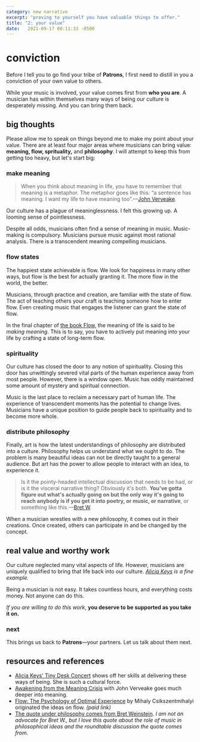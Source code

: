 ```yaml
---
category: new narrative
excerpt: "proving to yourself you have valuable things to offer."
title: "2: your value"
date:   2021-09-17 00:11:33 -0500
---
```

# conviction
Before I tell you to go find your tribe of **Patrons**, I first need to distill in you a conviction of your own value to others. 

While your music is involved, your value comes first from **who you are**. A musician has within themselves many ways of being our culture is desperately missing. And you can bring them back.

## big thoughts
Please allow me to speak on things beyond me to make my point about your value. There are at least four major areas where musicians can bring value: **meaning, flow, sprituality,** and **philosophy**. I will attempt to keep this from getting too heavy, but let's start big: 

### make meaning
> When you think about meaning in life, you have to remember that meaning is a metaphor. The metaphor goes like this: “a sentence has meaning. I want my life to have meaning too”.—[John Verveake][r&r].

Our culture has a plague of meaninglessness. I felt this growing up. A looming sense of pointlessness. 

Despite all odds, musicians often find a sense of meaning in music. Music-making is compulsory. Musicians pursue music against most rational analysis. There is a transcendent meaning compelling musicians.


### flow states
The happiest state achievable is flow. We look for happiness in many other ways, but flow is the best for actually granting it. The more flow in the world, the better.

Musicians, through practice and creation, are familiar with the state of flow. The act of teaching others your craft is teaching someone how to enter flow. Even creating music that engages the listener can grant the state of flow.

In the final chapter of [the book Flow][r&r], the meaning of life is said to be *making meaning*. This is to say, you have to actively put meaning into your life by crafting a state of long-term flow.

### spirituality
Our culture has closed the door to any notion of spirituality. Closing this door has unwittingly severed vital parts of the human experience away from most people. However, there is a window open. Music has oddly maintained some amount of mystery and spiritual connection.

Music is the last place to reclaim a necessary part of human life. The experience of transcendent moments has the potential to change lives. Musicians have a unique position to guide people back to spirituality and to become more whole. 

### distribute philosophy
Finally, art is how the latest understandings of philosophy are distributed into a culture. Philosophy helps us understand what we ought to do. The problem is many beautiful ideas can not be directly taught to a general audience. But art has the power to allow people to interact with an idea, to experience it.

> Is it the pointy-headed intellectual discussion that needs to be had, or is it the visceral narrative thing? Obviously it's both. **You've gotta figure out what's actually going on but the only way it's going to reach anybody is if you get it into poetry, or music, or narrative**, or something like this.—[Bret W][r&r].

When a musician wrestles with a new philosophy, it comes out in their creations. Once created, others can participate in and be changed by the concept.

## real value and worthy work
Our culture neglected many vital aspects of life. However, musicians are uniquely qualified to bring that life back into our culture. *[Alicia Keys][r&r] is a fine example.* 

Being a musician is not easy. It takes countless hours, and everything costs money. Not anyone can do this. 

*If you are willing to do this work*, **you deserve to be supported as you take it on.** 

### next
This brings us back to **Patrons**—your partners. Let us talk about them next.

## resources and references
- [Alicia Keys' Tiny Desk Concert][Alicia] shows off her skills at delivering these ways of being. She is such a cultural force. 
- [Awakening from the Meaning Crisis][meancris] with John Verveake goes much deeper into meaning.
- [Flow: The Psychology of Optimal Experience][flow] by Mihaly Csikszentmihalyi originated the ideas on flow. *(paid link)*
- [The quote under philosophy comes from Bret Weinstein][philo-dis]. *I am not an advocate for Bret W., but I love this quote about the role of music in philosophical ideas and the roundtable discussion the quote comes from.*

[r&r]: #resources-and-references
[Alicia]: https://youtu.be/uwUt1fVLb3E
[meancris]: https://www.youtube.com/watch?v=54l8_ewcOlY&list=PLND1JCRq8Vuh3f0P5qjrSdb5eC1ZfZwWJ
[flow]: https://amzn.to/2XGR2zo
[philo-dis]: https://www.youtube.com/watch?v=pHGt733yw3g&t=4631s
